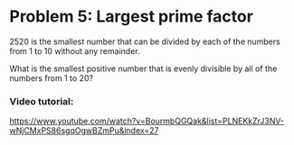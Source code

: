 # Problem 5: Largest prime factor

2520 is the smallest number that can be divided by each of the numbers from 1 to 10 without any remainder.

What is the smallest positive number that is evenly divisible by all of the numbers from 1 to 20?

### Video tutorial: 
https://www.youtube.com/watch?v=BourmbQGQak&list=PLNEKkZrJ3NV-wNjCMxPS86sgqOgwBZmPu&index=27
